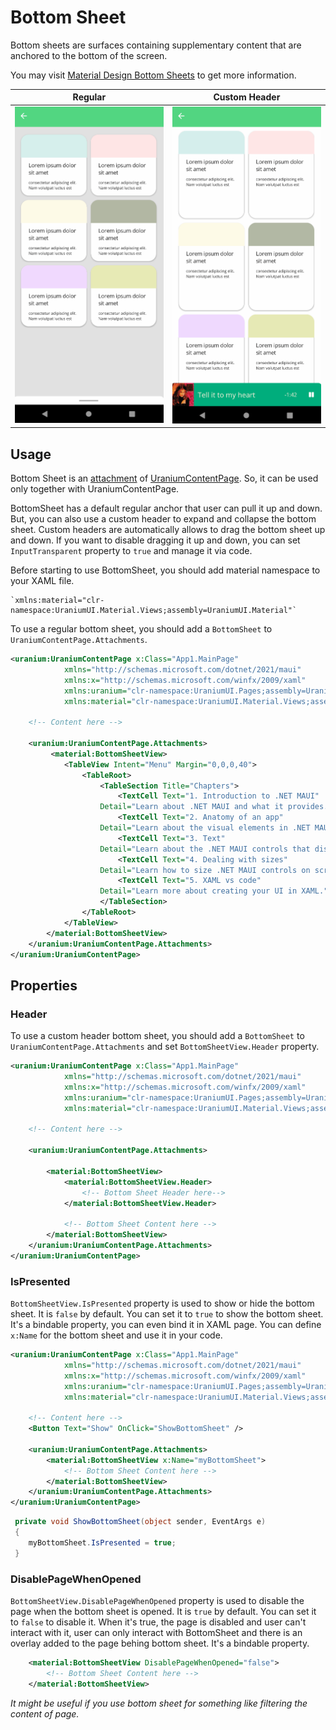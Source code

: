 # Bottom Sheet
Bottom sheets are surfaces containing supplementary content that are anchored to the bottom of the screen.

You may visit [Material Design Bottom Sheets](https://material.io/components/sheets-bottom) to get more information.

| Regular | Custom Header |
| --- | --- |
| ![MAUI Bottom Sheet Material](../../../images/bottomsheet-regular-demo.gif) | ![MAUI Bottom Sheet Material](../../../images/bottomsheet-expanding-demo.gif) |

## Usage
Bottom Sheet is an [attachment](../../../infrastructure/UraniumContentPage.md#attachments) of [UraniumContentPage](../../../infrastructure/UraniumContentPage.md). So, it can be used only together with UraniumContentPage.

BottomSheet has a default regular anchor that user can pull it up and down. But, you can also use a custom header to expand and collapse the bottom sheet. Custom headers are automatically allows to drag the bottom sheet up and down. If you want to disable dragging it up and down, you can set `InputTransparent` property to `true` and manage it via code.

Before starting to use BottomSheet, you should add material namespace to your XAML file.

    `xmlns:material="clr-namespace:UraniumUI.Material.Views;assembly=UraniumUI.Material"`

To use a regular bottom sheet, you should add a `BottomSheet` to `UraniumContentPage.Attachments`.

```xml
<uranium:UraniumContentPage x:Class="App1.MainPage"
            xmlns="http://schemas.microsoft.com/dotnet/2021/maui"
            xmlns:x="http://schemas.microsoft.com/winfx/2009/xaml"
            xmlns:uranium="clr-namespace:UraniumUI.Pages;assembly=UraniumUI"
            xmlns:material="clr-namespace:UraniumUI.Material.Views;assembly=UraniumUI.Material">

    <!-- Content here -->

    <uranium:UraniumContentPage.Attachments>
         <material:BottomSheetView>
            <TableView Intent="Menu" Margin="0,0,0,40">
                <TableRoot>
                    <TableSection Title="Chapters">
                        <TextCell Text="1. Introduction to .NET MAUI"
                    Detail="Learn about .NET MAUI and what it provides." />
                        <TextCell Text="2. Anatomy of an app"
                    Detail="Learn about the visual elements in .NET MAUI" />
                        <TextCell Text="3. Text"
                    Detail="Learn about the .NET MAUI controls that display text." />
                        <TextCell Text="4. Dealing with sizes"
                    Detail="Learn how to size .NET MAUI controls on screen." />
                        <TextCell Text="5. XAML vs code"
                    Detail="Learn more about creating your UI in XAML." />
                    </TableSection>
                </TableRoot>
            </TableView>
        </material:BottomSheetView>
    </uranium:UraniumContentPage.Attachments>
</uranium:UraniumContentPage>
```

## Properties

### Header
To use a custom header bottom sheet, you should add a `BottomSheet` to `UraniumContentPage.Attachments` and set `BottomSheetView.Header` property.

```xml
<uranium:UraniumContentPage x:Class="App1.MainPage"
            xmlns="http://schemas.microsoft.com/dotnet/2021/maui"
            xmlns:x="http://schemas.microsoft.com/winfx/2009/xaml"
            xmlns:uranium="clr-namespace:UraniumUI.Pages;assembly=UraniumUI"
            xmlns:material="clr-namespace:UraniumUI.Material.Views;assembly=UraniumUI.Material">

    <!-- Content here -->

    <uranium:UraniumContentPage.Attachments>

        <material:BottomSheetView>
            <material:BottomSheetView.Header>
                <!-- Bottom Sheet Header here-->
            </material:BottomSheetView.Header>

            <!-- Bottom Sheet Content here -->
        </material:BottomSheetView>
    </uranium:UraniumContentPage.Attachments>
</uranium:UraniumContentPage>
```

### IsPresented
`BottomSheetView.IsPresented` property is used to show or hide the bottom sheet. It is `false` by default. You can set it to `true` to show the bottom sheet. It's a bindable property, you can even bind it in XAML page. You can define `x:Name` for the bottom sheet and use it in your code.

```xml
<uranium:UraniumContentPage x:Class="App1.MainPage"
            xmlns="http://schemas.microsoft.com/dotnet/2021/maui"
            xmlns:x="http://schemas.microsoft.com/winfx/2009/xaml"
            xmlns:uranium="clr-namespace:UraniumUI.Pages;assembly=UraniumUI"
            xmlns:material="clr-namespace:UraniumUI.Material.Views;assembly=UraniumUI.Material">

    <!-- Content here -->
    <Button Text="Show" OnClick="ShowBottomSheet" />

    <uranium:UraniumContentPage.Attachments>
        <material:BottomSheetView x:Name="myBottomSheet">
            <!-- Bottom Sheet Content here -->
        </material:BottomSheetView>
    </uranium:UraniumContentPage.Attachments>
</uranium:UraniumContentPage>
```

```csharp
 private void ShowBottomSheet(object sender, EventArgs e)
 {
    myBottomSheet.IsPresented = true;
 }
```

### DisablePageWhenOpened
`BottomSheetView.DisablePageWhenOpened` property is used to disable the page when the bottom sheet is opened. It is `true` by default. You can set it to `false` to disable it. When it's true, the page is disabled and user can't interact with it, user can only interact with BottomSheet and there is an overlay added to the page behing bottom sheet. It's a bindable property.

```xml
    <material:BottomSheetView DisablePageWhenOpened="false">
        <!-- Bottom Sheet Content here -->
    </material:BottomSheetView>
```

_It might be useful if you use bottom sheet for something like filtering the content of page._